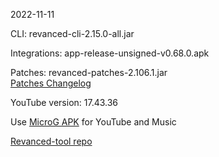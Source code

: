 2022-11-11
  
CLI: revanced-cli-2.15.0-all.jar  

Integrations: app-release-unsigned-v0.68.0.apk  

Patches: revanced-patches-2.106.1.jar  
[Patches Changelog](https://github.com/revanced/revanced-patches/releases/tag/v2.106.1)  

YouTube version: 17.43.36

Use [MicroG APK](https://github.com/inotia00/VancedMicroG/releases/latest/download/microg.apk) for YouTube and Music

[Revanced-tool repo](https://github.com/Kingsmanvn-Official/Revanced-tool)
